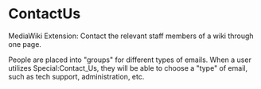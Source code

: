 ContactUs
=========

MediaWiki Extension: Contact the relevant staff members of a wiki through one page.

People are placed into "groups" for different types of emails. When a user utilizes Special:Contact_Us, they will be able to choose a "type" of email, such as tech support, administration, etc.
